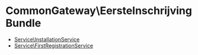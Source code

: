 # CommonGateway\EersteInschrijvingBundle

* [Service\InstallationService](Service/InstallationService.md) 
* [Service\FirstRegistrationService](Service/FirstRegistrationService.md) 
